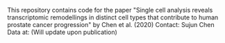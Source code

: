 This repository contains code for the paper "Single cell analysis reveals transcriptomic remodellings in distinct cell types that contribute to human prostate cancer progression" by Chen et al. (2020)
Contact: Sujun Chen
Data at: (Will update upon publication)


